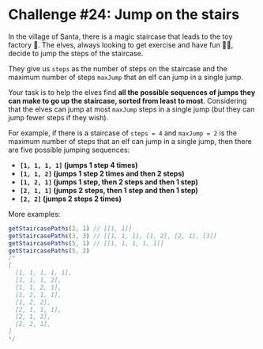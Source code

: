 # Challenge #24: Jump on the stairs

In the village of Santa, there is a magic staircase that leads to the toy factory 🧸. The elves, always looking to get exercise and have fun 🏃‍♂️, decide to jump the steps of the staircase.

They give us `steps` as the number of steps on the staircase and the maximum number of steps `maxJump` that an elf can jump in a single jump.

Your task is to help the elves find **all the possible sequences of jumps they can make to go up the staircase, sorted from least to most**. Considering that the elves can jump at most `maxJump` steps in a single jump (but they can jump fewer steps if they wish).

For example, if there is a staircase of `steps = 4` and `maxJump = 2` is the maximum number of steps that an elf can jump in a single jump, then there are five possible jumping sequences:

- **`[1, 1, 1, 1]` (jumps 1 step 4 times)**
- **`[1, 1, 2]` (jumps 1 step 2 times and then 2 steps)**
- **`[1, 2, 1]` (jumps 1 step, then 2 steps and then 1 step)**
- **`[2, 1, 1]` (jumps 2 steps, then 1 step and then 1 step)**
- **`[2, 2]` (jumps 2 steps 2 times)**

More examples:

```js
getStaircasePaths(2, 1) // [[1, 1]]
getStaircasePaths(3, 3) // [[1, 1, 1], [1, 2], [2, 1], [3]]
getStaircasePaths(5, 1) // [[1, 1, 1, 1, 1]]
getStaircasePaths(5, 2)
/*
[
  [1, 1, 1, 1, 1],
  [1, 1, 1, 2],
  [1, 1, 2, 1],
  [1, 2, 1, 1],
  [1, 2, 2],
  [2, 1, 1, 1],
  [2, 1, 2],
  [2, 2, 1],
]
*/
```
